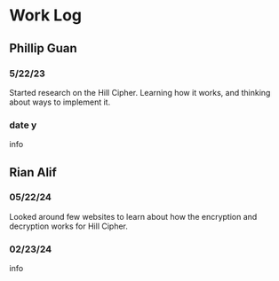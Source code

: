 # Work Log

## Phillip Guan

### 5/22/23

Started research on the Hill Cipher. Learning how it works, and thinking about ways to implement it. 

### date y

info


## Rian Alif

### 05/22/24

Looked around few websites to learn about how the encryption and decryption works for Hill Cipher. 

### 02/23/24

info
